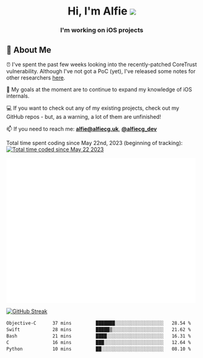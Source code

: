 <h1 align="center">Hi, I'm Alfie <img src="https://raw.githubusercontent.com/MartinHeinz/MartinHeinz/master/wave.gif" width="30px"></h1>
<h3 align="center">I'm working on iOS projects</h3>


## 📖 About Me

⏰ I've spent the past few weeks looking into the recently-patched CoreTrust vulnerability. Although I've not got a PoC (yet), I've released some notes for other researchers [here](https://gist.github.com/alfiecg24/bf91f3cb05254b2f5679d5ccdc4c87ef).

🎯 My goals at the moment are to  continue to expand my knowledge of iOS internals.

💻 If you want to check out any of my existing projects, check out my GitHub repos - but, as a warning, a lot of them are unfinished!

📫 If you need to reach me: **alfie@alfiecg.uk**, **[@alfiecg_dev](https://twitter.com/alfiecg_dev)**

Total time spent coding since May 22nd, 2023 (beginning of tracking): <a href="https://wakatime.com/@61592169-b9cf-4af8-b6fa-8ac7d4369b01"><img src="https://wakatime.com/badge/user/61592169-b9cf-4af8-b6fa-8ac7d4369b01.svg" alt="Total time coded since May 22 2023" /></a>


<img align="center" src="/github-metrics.svg" alt="Metrics" width="500">

[![GitHub Streak](https://streak-stats.demolab.com/?user=alfiecg24)](https://git.io/streak-stats)

<!--START_SECTION:waka-->

```txt
Objective-C      37 mins         ███████░░░░░░░░░░░░░░░░░░   28.54 %
Swift            28 mins         █████▒░░░░░░░░░░░░░░░░░░░   21.62 %
Bash             21 mins         ████░░░░░░░░░░░░░░░░░░░░░   16.31 %
C                16 mins         ███░░░░░░░░░░░░░░░░░░░░░░   12.64 %
Python           10 mins         ██░░░░░░░░░░░░░░░░░░░░░░░   08.10 %
```

<!--END_SECTION:waka-->
